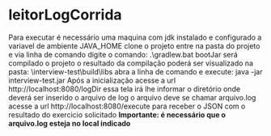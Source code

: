 # leitorLogCorrida

Para executar é necessário uma maquina com jdk instalado e configurado a variavel de ambiente JAVA_HOME
clone o projeto
entre na pasta do projeto e via linha de comando digite o comando: .\gradlew.bat bootJar
será compilado o projeto
o resultado da compilação poderá ser visualizado na pasta: \interview-test\build\libs
abra a linha de comando e execute: java -jar interview-test.jar
Após a inicialização acesse a url http://localhost:8080/logDir
essa tela irá lhe informar o diretório onde deverá ser inserido o arquivo de log
o arquivo deve se chamar arquivo.log
acesse a url http://localhost:8080/execute para receber o JSON com o resultado do exercicio solicitado
**Importante: é necessário que o arquivo.log esteja no local indicado**